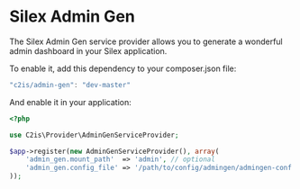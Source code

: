 Silex Admin Gen
===============

The Silex Admin Gen service provider allows you to generate a wonderful admin dashboard in your Silex application.

To enable it, add this dependency to your composer.json file:

```js
"c2is/admin-gen": "dev-master"
```

And enable it in your application:

```php
<?php

use C2is\Provider\AdminGenServiceProvider;

$app->register(new AdminGenServiceProvider(), array(
    'admin_gen.mount_path'  => 'admin', // optional
    'admin_gen.config_file' => '/path/to/config/admingen/admingen-conf.php',
));
```
